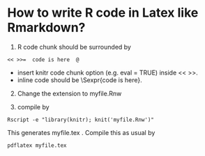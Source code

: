 # How to write R code in Latex like Rmarkdown?

1. R code chunk should be surrounded by
```
<< >>=  code is here  @
```
- insert knitr code chunk option (e.g. eval = TRUE) inside << >>.
- inline code should be \Sexpr{code is here}.

2. Change the extension to myfile.Rnw

3. compile by
```
Rscript -e "library(knitr); knit('myfile.Rnw')"
```

This generates myfile.tex . Compile this as usual by

```
pdflatex myfile.tex
```

